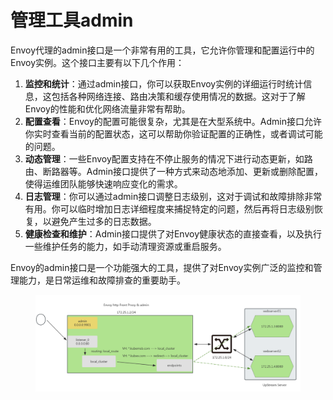 # 管理工具admin

Envoy代理的admin接口是一个非常有用的工具，它允许你管理和配置运行中的Envoy实例。这个接口主要有以下几个作用：

1. **监控和统计**：通过admin接口，你可以获取Envoy实例的详细运行时统计信息，这包括各种网络连接、路由决策和缓存使用情况的数据。这对于了解Envoy的性能和优化网络流量非常有帮助。
2. **配置查看**：Envoy的配置可能很复杂，尤其是在大型系统中。Admin接口允许你实时查看当前的配置状态，这可以帮助你验证配置的正确性，或者调试可能的问题。
3. **动态管理**：一些Envoy配置支持在不停止服务的情况下进行动态更新，如路由、断路器等。Admin接口提供了一种方式来动态地添加、更新或删除配置，使得运维团队能够快速响应变化的需求。
4. **日志管理**：你可以通过admin接口调整日志级别，这对于调试和故障排除非常有用。你可以临时增加日志详细程度来捕捉特定的问题，然后再将日志级别恢复，以避免产生过多的日志数据。
5. **健康检查和维护**：Admin接口提供了对Envoy健康状态的直接查看，以及执行一些维护任务的能力，如手动清理资源或重启服务。

Envoy的admin接口是一个功能强大的工具，提供了对Envoy实例广泛的监控和管理能力，是日常运维和故障排查的重要助手。

<figure><img src="../../../../.gitbook/assets/image (152).png" alt=""><figcaption></figcaption></figure>
